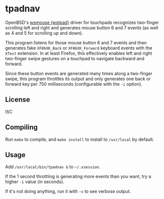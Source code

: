 # tpadnav

OpenBSD's
[wsmouse (wstpad)](http://man.openbsd.org/wsmouse)
driver for touchpads recognizes two-finger scrolling left and right and
generates mouse button 6 and 7 events (as well as 4 and 5 for scrolling up and
down).

This program listens for those mouse button 6 and 7 events and then generates
fake `XF86XK_Back` or `XF86XK_Forward` keyboard events with the `XTest`
extension.
In at least Firefox, this effectively enables left and right two-finger swipe
gestures on a touchpad to navigate backward and forward.

Since these button events are generated many times along a two-finger swipe,
this program throttles its output and only generates one back or forward key
per 750 milliseconds (configurable with the `-i` option).

## License

ISC

## Compiling

Run `make` to compile, and `make install` to install to `/usr/local` by
default.

## Usage

Add `/usr/local/bin/tpadnav &` to `~/.xsession`.

If the 1 second throttling is generating more events than you want, try a
higher `-i` value (in seconds).

If it's not doing anything, run it with `-v` to see verbose output.
